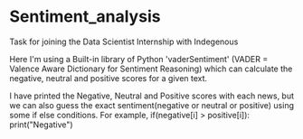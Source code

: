 # Sentiment_analysis
Task for joining the Data Scientist Internship with Indegenous

Here I'm using a Built-in library of Python 'vaderSentiment' (VADER = Valence Aware Dictionary for Sentiment Reasoning)
which can calculate the negative, neutral and positive scores for a given text.

I have printed the Negative, Neutral and Positive scores with each news, but we can also guess the exact sentiment(negative or neutral or positive) using some if else conditions. For example, if(negative[i] > positive[i]): print("Negative")
